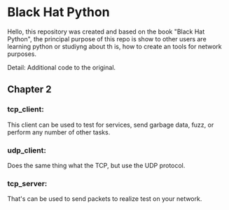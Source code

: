 # Black Hat Python
Hello, this repository was created and based on the book "Black Hat Python", the principal purpose of this repo is show to other users are learning python or studiyng about th
is, how to create an tools for network purposes.

Detail: Additional code to the original.


## Chapter 2
### tcp_client:
This client can be used to test for services, send garbage data, fuzz, or perform any number of other tasks.

### udp_client:
Does the same thing what the TCP, but use the UDP protocol.

### tcp_server:
That's can be used to send packets to realize test on your network.
